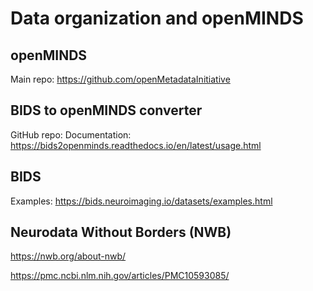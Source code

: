 # Data organization and openMINDS


## openMINDS

Main repo: https://github.com/openMetadataInitiative

## BIDS to openMINDS converter

GitHub repo: 
Documentation: https://bids2openminds.readthedocs.io/en/latest/usage.html

## BIDS

Examples: https://bids.neuroimaging.io/datasets/examples.html

## Neurodata Without Borders (NWB)

https://nwb.org/about-nwb/

https://pmc.ncbi.nlm.nih.gov/articles/PMC10593085/

